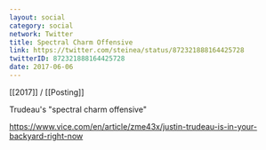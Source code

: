 ```yaml
---
layout: social
category: social
network: Twitter
title: Spectral Charm Offensive
link: https://twitter.com/steinea/status/872321888164425728
twitterID: 872321888164425728
date: 2017-06-06
---
```


[[2017]] / [[Posting]]

Trudeau's "spectral charm offensive"

<https://www.vice.com/en/article/zme43x/justin-trudeau-is-in-your-backyard-right-now>
